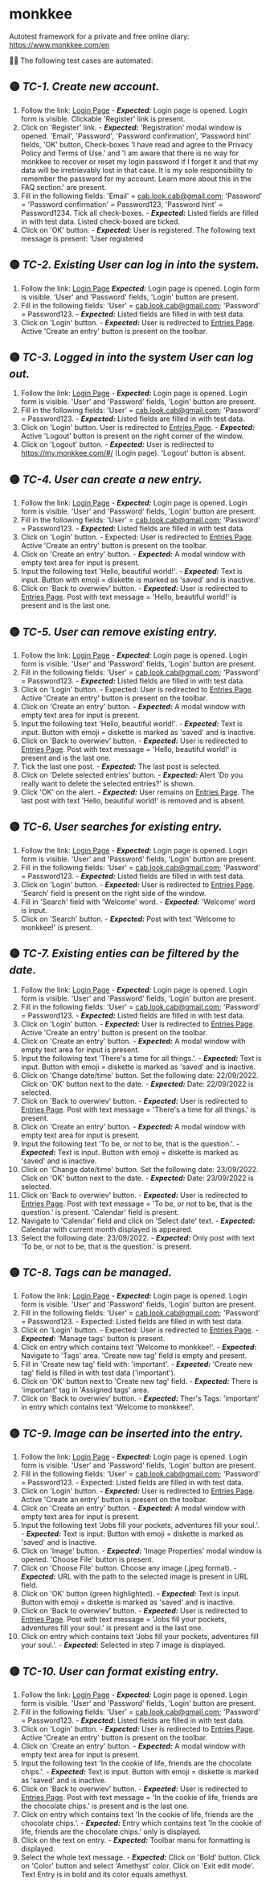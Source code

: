 # monkkee
Autotest framework for a private and free online diary: https://www.monkkee.com/en

:woman_technologist: The following test cases are automated:

## :yellow_circle: *TC-1.	Create new account.*
1.	Follow the link: [Login Page](https://my.monkkee.com/#/)	- ***Expected:*** Login page is opened. Login form is visible. Clickable 'Register' link is present.
2. Click on 'Register' link.	- ***Expected:*** 'Registration' modal window is opened. 'Email', 'Password', 'Password confirmation', 'Password hint' fields, 'OK' button, Check-boxes 'I have read and agree to the Privacy Policy and Terms of Use.' and 'I am aware that there is no way for monkkee to recover or reset my login password if I forget it and that my data will be irretrievably lost in that case. It is my sole responsibility to remember the password for my account. Learn more about this in the FAQ section.' are present.
3. Fill in the following fields: 'Email' = cab.look.cab@gmail.com; 'Password' = 'Password confirmation' = Password123; 'Password hint' = Password1234. Tick all check-boxes. - ***Expected:***	Listed fields are filled in with test data. Listed check-boxed are ticked.
4. Click on 'OK' button.	- ***Expected:*** User is registered. The following text message is present: 'User registered


## :yellow_circle: *TC-2.	Existing User can log in into the system.*
1. Follow the link: [Login Page](https://my.monkkee.com/#/)	***Expected:*** Login page is opened. Login form is visible. 'User' and 'Password' fields, 'Login' button are present.
2. Fill in the following fields: 'User' = cab.look.cab@gmail.com; 'Password' = Password123. - ***Expected:***	Listed fields are filled in with test data. 
3. Click on 'Login' button. - ***Expected:***	User is redirected to [Entries Page](https://my.monkkee.com/#/entries). Active 'Create an entry' button is present on the toolbar.

## :yellow_circle: *TC-3.	Logged in into the system User can log out.*
1.	Follow the link: [Login Page](https://my.monkkee.com/#/) - ***Expected:***	Login page is opened. Login form is visible. 'User' and 'Password' fields, 'Login' button are present.
2.	Fill in the following fields: 'User' = cab.look.cab@gmail.com; 'Password' = Password123. - ***Expected:***	Listed fields are filled in with test data.
3.	Click on 'Login' button.	User is redirected to [Entries Page](https://my.monkkee.com/#/entries). - ***Expected:*** Active 'Logout' button is present on the right corner of the window.
4.	Click on 'Logout' button.	- ***Expected:*** User is redirected to https://my.monkkee.com/#/ (Login page). 'Logout' button is absent.

## :yellow_circle: *TC-4.	User can create a new entry.*
1.	Follow the link: [Login Page](https://my.monkkee.com/#/) - ***Expected:***	Login page is opened. Login form is visible. 'User' and 'Password' fields, 'Login' button are present. 
2.	Fill in the following fields: 'User' = cab.look.cab@gmail.com; 'Password' = Password123. - ***Expected:***	Listed fields are filled in with test data.
3.	Click on 'Login' button. - Expected:	User is redirected to [Entries Page](https://my.monkkee.com/#/entries). Active 'Create an entry' button is present on the toolbar.
4.	Click on 'Create an entry' button. - ***Expected:*** A modal window with empty text area for input is present.
5.	Input the following text 'Hello, beautiful world!'.	- ***Expected:*** Text is input. Button with emoji = diskette is marked as 'saved' and is inactive.
6.	Click on 'Back to overwiev' button.	- ***Expected:*** User is redirected to [Entries Page](https://my.monkkee.com/#/entries). Post with text message = 'Hello, beautiful world!' is present and is the last one.

## :yellow_circle: *TC-5.	User can remove existing entry.*	
1.	Follow the link: [Login Page](https://my.monkkee.com/#/) - ***Expected:***	Login page is opened. Login form is visible. 'User' and 'Password' fields, 'Login' button are present.
2.	Fill in the following fields: 'User' = cab.look.cab@gmail.com; 'Password' = Password123.	- ***Expected:***	Listed fields are filled in with test data.
3.	Click on 'Login' button.	- Expected:	User is redirected to [Entries Page](https://my.monkkee.com/#/entries). Active 'Create an entry' button is present on the toolbar.
4.	Click on 'Create an entry' button.	- ***Expected:***	A modal window with empty text area for input is present.
5.	Input the following text 'Hello, beautiful world!'.	- ***Expected:***	Text is input. Button with emoji = diskette is marked as 'saved' and is inactive.
6.	Click on 'Back to overwiev' button.	- ***Expected:***	User is redirected to [Entries Page](https://my.monkkee.com/#/entries). Post with text message = 'Hello, beautiful world!' is present and is the last one.
7.	Tick the last one post.	- ***Expected:***	The last post is selected.
8.	Click on 'Delete selected entries' button.	- ***Expected:***	Alert 'Do you really want to delete the selected entries?' is shown.
9.	Click 'OK' on the alert.	- ***Expected:***	User remains on [Entries Page](https://my.monkkee.com/#/entries). The last post with text 'Hello, beautiful world!' is removed and is absent.

## :yellow_circle: *TC-6.	User searches for existing entry.*
1.	Follow the link: [Login Page](https://my.monkkee.com/#/)	- ***Expected:***	Login page is opened. Login form is visible. 'User' and 'Password' fields, 'Login' button are present.
2.	Fill in the following fields: 'User' = cab.look.cab@gmail.com; 'Password' = Password123.	- ***Expected:***	Listed fields are filled in with test data.
3.	Click on 'Login' button.	- ***Expected:***	User is redirected to [Entries Page](https://my.monkkee.com/#/entries). 'Search' field is present on the right side of the window.
4.	Fill in 'Search' field with 'Welcome' word.	- ***Expected:***	'Welcome' word is input.
5.	Click on 'Search' button.	- ***Expected:*** Post with text 'Welcome to monkkee!' is present.

## :yellow_circle: *TC-7.	Existing enties can be filtered by the date.*	
1.	Follow the link: [Login Page](https://my.monkkee.com/#/) - ***Expected:***	Login page is opened. Login form is visible. 'User' and 'Password' fields, 'Login' button are present.
2.	Fill in the following fields: 'User' = cab.look.cab@gmail.com; 'Password' = Password123. - ***Expected:*** Listed fields are filled in with test data.
3.	Click on 'Login' button. - ***Expected:***	User is redirected to [Entries Page](https://my.monkkee.com/#/entries). Active 'Create an entry' button is present on the toolbar.
4.	Click on 'Create an entry' button. - ***Expected:***	A modal window with empty text area for input is present.
5.	Input the following text 'There's a time for all things.'. - ***Expected:***	Text is input. Button with emoji = diskette is marked as 'saved' and is inactive.
6.	Click on 'Change date/time' button. Set the following date: 22/09/2022. Click on 'OK' button next to the date. - ***Expected:***	Date: 22/09/2022 is selected.
6.	Click on 'Back to overwiev' button. - ***Expected:***	User is redirected to [Entries Page](https://my.monkkee.com/#/entries). Post with text message = 'There's a time for all things.' is present.
7.	Click on 'Create an entry' button. - ***Expected:***	A modal window with empty text area for input is present.
8.	Input the following text 'To be, or not to be, that is the question.'. - ***Expected:***	Text is input. Button with emoji = diskette is marked as 'saved' and is inactive.
9.	Click on 'Change date/time' button. Set the following date: 23/09/2022. Click on 'OK' button next to the date. - ***Expected:***	Date: 23/09/2022 is selected.
10.	Click on 'Back to overwiev' button. - ***Expected:***	User is redirected to [Entries Page](https://my.monkkee.com/#/entries). Post with text message = 'To be, or not to be, that is the question.' is present. 'Calendar' field is present.
11.	Navigate to 'Calendar' field and click on 'Select date' text. - ***Expected:***	Calendar with current month displayed is appeared.
12.	Select the following date: 23/09/2022. - ***Expected:***	Only post with text  'To be, or not to be, that is the question.' is present.

## :yellow_circle: *TC-8.	Tags can be managed.*
1.	Follow the link: [Login Page](https://my.monkkee.com/#/) - ***Expected:***	Login page is opened. Login form is visible. 'User' and 'Password' fields, 'Login' button are present.
2.	Fill in the following fields: 'User' = cab.look.cab@gmail.com; 'Password' = Password123. - Expected:	Listed fields are filled in with test data.
3.	Click on 'Login' button. - Expected:	User is redirected to [Entries Page](https://my.monkkee.com/#/entries). - ***Expected:*** 'Manage tags' button is present.
4.	Click on entry which contains text 'Welcome to monkkee!'. - ***Expected:*** Navigate to 'Tags' area.	'Create new tag' field is empty and present.
5.	Fill in 'Create new tag' field with: 'important'. - ***Expected:***	'Create new tag' field is filled in with test data ('important').
6.	Click on 'OK' button next to 'Create new tag' field. - ***Expected:***	There is 'important' tag in 'Assigned tags' area.
7.	Click on 'Back to overwiev' button. - ***Expected:***	Ther's Tags: 'important' in entry which contains text 'Welcome to monkkee!'.

## :yellow_circle: *TC-9.	Image can be inserted into the entry.*
1.	Follow the link: [Login Page](https://my.monkkee.com/#/) - ***Expected:***	Login page is opened. Login form is visible. 'User' and 'Password' fields, 'Login' button are present.
2.	Fill in the following fields: 'User' = cab.look.cab@gmail.com; 'Password' = Password123. - Expected:	Listed fields are filled in with test data.
3.	Click on 'Login' button. - ***Expected:***	User is redirected to [Entries Page](https://my.monkkee.com/#/entries). Active 'Create an entry' button is present on the toolbar.
4.	Click on 'Create an entry' button. - ***Expected:***	A modal window with empty text area for input is present.
5.	Input the following text 'Jobs fill your pockets, adventures fill your soul.'. - ***Expected:***	Text is input. Button with emoji = diskette is marked as 'saved' and is inactive.
6.	Click on 'Image' button. - ***Expected:***	'Image Properties' modal window is opened. 'Choose File' button is present.
7.	Click on 'Choose File' button. Choose any image (.jpeg format).	 - ***Expected:*** URL with the path to the selected image is present in URL field.
8.	Click on 'OK' button (green highlighted). - ***Expected:***	Text is input. Button with emoji = diskette is marked as 'saved' and is inactive.
9.	Click on 'Back to overwiev' button. - ***Expected:***	User is redirected to [Entries Page](https://my.monkkee.com/#/entries). Post with text message = 'Jobs fill your pockets, adventures fill your soul.' is present and is the last one.
10.	Click on entry which contains text 'Jobs fill your pockets, adventures fill your soul.'. - ***Expected:***	Selected in step 7 image is displayed.

## :yellow_circle: *TC-10.	User can format existing entry.*
1.	Follow the link: [Login Page](https://my.monkkee.com/#/) - ***Expected:***	Login page is opened. Login form is visible. 'User' and 'Password' fields, 'Login' button are present.
2.	Fill in the following fields: 'User' = cab.look.cab@gmail.com; 'Password' = Password123. - ***Expected:***	Listed fields are filled in with test data.
3.	Click on 'Login' button. - ***Expected:***	User is redirected to [Entries Page](https://my.monkkee.com/#/entries). Active 'Create an entry' button is present on the toolbar.
4.	Click on 'Create an entry' button. - ***Expected:***	A modal window with empty text area for input is present.
5.	Input the following text 'In the cookie of life, friends are the chocolate chips.'. - ***Expected:***	Text is input. Button with emoji = diskette is marked as 'saved' and is inactive.
6.	Click on 'Back to overwiev' button. - ***Expected:***	User is redirected to [Entries Page](https://my.monkkee.com/#/entries). Post with text message = 'In the cookie of life, friends are the chocolate chips.' is present and is the last one.
7.	Click on entry which contains text 'In the cookie of life, friends are the chocolate chips.'. - ***Expected:***	Entry which contains text 'In the cookie of life, friends are the chocolate chips.' only is displayed.
8.	Click on the text on entry. - ***Expected:***	Toolbar manu for formatting is displayed.
9.	Select the whole text message. - ***Expected:*** Click on 'Bold' button. Click on 'Color' button and select 'Amethyst' color. Click on 'Exit edit mode'.	Text Entry is in bold and its color equals amethyst.
